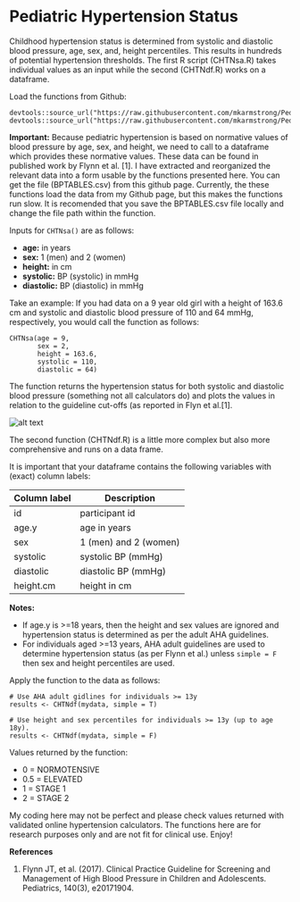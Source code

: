 # Pediatric Hypertension Status

Childhood hypertension status is determined from systolic and diastolic blood pressure, age, sex, and, height percentiles. This results in hundreds of potential hypertension thresholds. The first R script (CHTNsa.R) takes individual values as an input while the second (CHTNdf.R) works on a dataframe.

Load the functions from Github:
```
devtools::source_url("https://raw.githubusercontent.com/mkarmstrong/PediatricBP/main/CHTNsa.R")
devtools::source_url("https://raw.githubusercontent.com/mkarmstrong/PediatricBP/main/CHTNdf.R")
```


**Important:** 
Because pediatric hypertension is based on normative values of blood pressure by age, sex, and height, we need to call to a dataframe which provides these normative values. These data can be found in published work by Flynn et al. [1]. I have extracted and reorganized the relevant data into a form usable by the functions presented here. You can get the file (BPTABLES.csv) from this github page. Currently, the these functions load the data from my Github page, but this makes the functions run slow. It is recomended that you save the BPTABLES.csv file locally and change the file path within the function.

Inputs for `CHTNsa()` are as follows:

-   **age:** in years
-   **sex:** 1 (men) and 2 (women)
-   **height:** in cm
-   **systolic:** BP (systolic) in mmHg
-   **diastolic:** BP (diastolic) in mmHg

Take an example: If you had data on a 9 year old girl with a height of 163.6 cm and systolic and diastolic blood pressure of 110 and 64 mmHg, respectively, you would call the function as follows:

```
CHTNsa(age = 9, 
       sex = 2, 
       height = 163.6,
       systolic = 110, 
       diastolic = 64)
```

The function returns the hypertension status for both systolic and diastolic blood pressure (something not all calculators do) and plots the values in relation to the guideline cut-offs (as reported in Flyn et al.[1].

![alt text](https://github.com/mkarmstrong/PediatricBP/blob/main/PedsHypertension.png)


The second function (CHTNdf.R) is a little more complex but also more comprehensive and runs on a data frame.

It is important that your dataframe contains the following variables with (exact) column labels:

| Column label | Description           |
|--------------|-----------------------|
| id           | participant id        |
| age.y        | age in years          |
| sex          | 1 (men) and 2 (women) |
| systolic     | systolic BP (mmHg)    |
| diastolic    | diastolic BP (mmHg)   |
| height.cm    | height in cm          |


**Notes:**

-   If age.y is \>=18 years, then the height and sex values are ignored and hypertension status is determined as per the adult AHA guidelines.
-   For individuals aged \>=13 years, AHA adult guidelines are used to determine hypertension status (as per Flynn et al.) unless `simple = F` then sex and height percentiles are used.

Apply the function to the data as follows:

```
# Use AHA adult gidlines for individuals >= 13y
results <- CHTNdf(mydata, simple = T)

# Use height and sex percentiles for individuals >= 13y (up to age 18y).
results <- CHTNdf(mydata, simple = F) 
```

Values returned by the function:

-   0 = NORMOTENSIVE
-   0.5 = ELEVATED
-   1 = STAGE 1
-   2 = STAGE 2

My coding here may not be perfect and please check values returned with validated online hypertension calculators. The functions here are for research purposes only and are not fit for clinical use. Enjoy!

**References** 
1. Flynn JT, et al. (2017). Clinical Practice Guideline for Screening and Management of High Blood Pressure in Children and Adolescents. Pediatrics, 140(3), e20171904.
